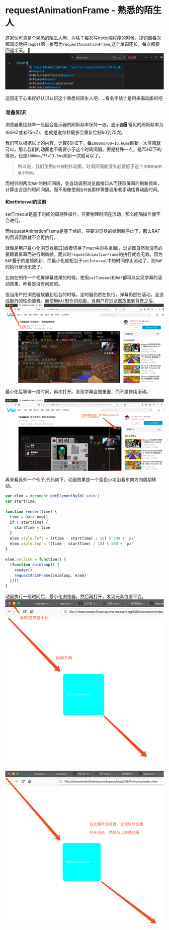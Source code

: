 # requestAnimationFrame - 熟悉的陌生人
这家伙可真是个熟悉的陌生人啊，为啥？每次写node端程序的时候，提词器每次都调皮地把`requet`第一推荐为`requestAnimationFrame`,这个单词还长，每次都要回退半天。🤣 
![](/blog_assets/raf_mistake.png)  

这回定下心来好好认识认识这个熟悉的陌生人吧......看名字估计是用来画动画的吧

### 准备知识
浏览器重绘频率一般回合显示器的刷新频率保持一致，显示器🖥 常见的刷新频率为(60HZ或者75HZ)，也就是说每秒最多会重新绘制60到75次。

我们可以根据以上的内容，计算60HZ下，每`1000ms/60=16.66ms`刷新一次屏幕就可以，那么我们的动画也不需要小于这个时间间隔。要是特殊一点，是75HZ下的情况，也是`1000ms/75=13.3ms`刷新一次就可以了。    

> 所以说，我们使用`定时器`制作动画，时间间隔就没有必要低于这个`屏幕刷新的最小时间`。

而相邻的两次`RAF`的时间间隔，会自动调用浏览器接口从而获取屏幕的刷新频率，计算出合适的时间间隔。而不用像使用`定时器`那样需要调用者手动估算动画时间。        

#### 和setInterval的区别   

setTimeout是基于时间的周期性操作，只要物理时间在流动，那么间隔操作就不会进行。  

而requestAnimationFrame是基于帧的，只要浏览器的帧刷新停止了，那么RAF的回调函数就不会再执行。       

就像是用户最小化浏览器窗口(或者切换了mac中的多桌面)，浏览器自然就没有必要跟着屏幕而进行刷新帧。而此时`requestAnimationFrame`的执行就会无效。因为`RAF`基于的是帧刷新，而最小化就相当于`setInterval`中的时间停止流动了，则`RAF`的执行就也无效了。     

比如在制作一个视屏弹幕效果的时候，使用`setTimeout`和`RAF`都可以实现字幕的滚动效果，咋看是没有问题的。     

但当用户把浏览器放置到后台的时候，定时器仍然在执行，弹幕仍然在滚动，会造成额外的性能浪费。而使用`RAF`制作的动画，当用户将浏览器放置到背景之后，
![](/BLOG_ASSETS/background_RAF.png)  

最小化后等待一段时间，再次打开。发现字幕会被重置，而不是持续滚动。

![](/BLOG_ASSETS/background_RAF2.png)

再来看另外一个例子,代码如下，动画效果是一个蓝色小块沿着东南方向周期移动。
```js
var elem = document.getElementById('anim')
var startTime;

function render(time) {
  time = Date.now()
  if (!startTime) {
    startTime = time
  }
  elem.style.left = ((time - startTime) / 10) % 500 + 'px'
  elem.style.top = ((time - startTime) / 10) % 500 + 'px'
}

elem.onclick = function() {
  (function animloop() {
    render()
    requestAnimFrame(animloop, elem)
  })()
}
```  

动画执行一段时间后，最小化浏览器，然后再打开，发现元素位置不变。
![](/BLOG_ASSETS/block_RAF.png)

![](/BLOG_ASSETS/block_RAF2.png)